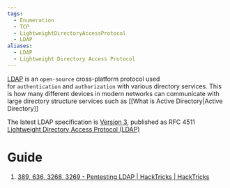 ```yaml
---
tags:
  - Enumeration
  - TCP
  - LightweightDirectoryAccessProtocol
  - LDAP
aliases:
  - LDAP
  - Lightweight Directory Access Protocol
---
```

[LDAP](https://www.rfc-editor.org/rfc/rfc4511) is an `open-source` cross-platform protocol used for `authentication` and `authorization` with various directory services. This is how many different devices in modern networks can communicate with large directory structure services such as [[What is Active Directory|Active Directory]]

The latest LDAP specification is [Version 3](https://tools.ietf.org/html/rfc4511), published as RFC 4511
[Lightweight Directory Access Protocol (LDAP)](https://en.wikipedia.org/wiki/Lightweight_Directory_Access_Protocol)
# Guide

1. [389, 636, 3268, 3269 - Pentesting LDAP | HackTricks | HackTricks](https://book.hacktricks.xyz/pentesting/pentesting-ldap)